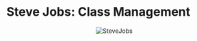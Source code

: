 # Steve Jobs: Class Management

<p align=center>
  <img src=https://i.imgur.com/nUnIWCS.jpg alt=SteveJobs Academy>
</p>
